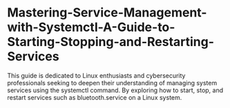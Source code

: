 # Mastering-Service-Management-with-Systemctl-A-Guide-to-Starting-Stopping-and-Restarting-Services
This guide is dedicated to Linux enthusiasts and cybersecurity professionals seeking to deepen their understanding of managing system services using the systemctl command. By exploring how to start, stop, and restart services such as bluetooth.service on a Linux system.
